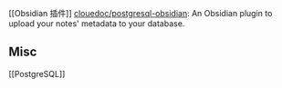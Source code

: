 

[[Obsidian 插件]]
[clouedoc/postgresql-obsidian](https://github.com/clouedoc/postgresql-obsidian): An Obsidian plugin to upload your notes' metadata to your database.





## Misc

[[PostgreSQL]]




